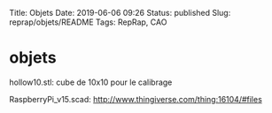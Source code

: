Title: Objets
Date: 2019-06-06 09:26
Status: published
Slug: reprap/objets/README
Tags: RepRap, CAO


# objets

hollow10.stl: cube de 10x10 pour le calibrage

RaspberryPi_v15.scad: http://www.thingiverse.com/thing:16104/#files
